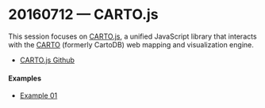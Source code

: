 # 20160712 &mdash; CARTO.js

This session focuses on [CARTO.js](https://carto.com/docs/carto-engine/carto-js/), a unified JavaScript library that interacts with the [CARTO](https://carto.com/) (formerly CartoDB) web mapping and visualization engine.

* [CARTO.js Github](https://github.com/CartoDB/cartodb.js)

#### Examples

* [Example 01]()